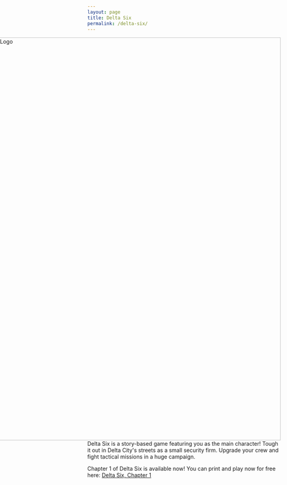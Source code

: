 ```yaml
---
layout: page
title: Delta Six
permalink: /delta-six/
---
```

<div class="gallery" style="float: right">  
  <img src="https://thehexagongames.com/uploaded-files/board-games/delta-six/logo.png" alt="Logo" width="750" height="1050">  
</div>
Delta Six is a story-based game featuring you as the main character!  
Tough it out in Delta City's streets as a small security firm.  
Upgrade your crew and fight tactical missions in a huge campaign.  

Chapter 1 of Delta Six is available now! You can print and play now for free here:
[Delta Six, Chapter 1](https://drive.google.com/drive/folders/1Vf_jqk60kRPZgR8v7aYL4t8UAvsTyjlU?usp=sharing)
